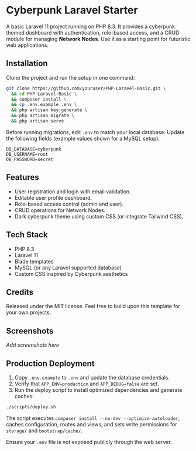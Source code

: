 # Cyberpunk Laravel Starter

A basic Laravel 11 project running on PHP 8.3. It provides a cyberpunk themed dashboard with authentication, role-based access, and a CRUD module for managing **Network Nodes**. Use it as a starting point for futuristic web applications.

## Installation

Clone the project and run the setup in one command:

```bash
git clone https://github.com/youruser/PHP-Laravel-Basic.git \
  && cd PHP-Laravel-Basic \
  && composer install \
  && cp .env.example .env \
  && php artisan key:generate \
  && php artisan migrate \
  && php artisan serve
```

Before running migrations, edit `.env` to match your local database. Update the
following fields (example values shown for a MySQL setup):

```
DB_DATABASE=cyberpunk
DB_USERNAME=root
DB_PASSWORD=secret
```

## Features

- User registration and login with email validation.
- Editable user profile dashboard.
- Role-based access control (admin and user).
- CRUD operations for Network Nodes.
- Dark cyberpunk theme using custom CSS (or integrate Tailwind CSS).

## Tech Stack

- PHP 8.3
- Laravel 11
- Blade templates
- MySQL (or any Laravel supported database)
- Custom CSS inspired by Cyberpunk aesthetics

## Credits

Released under the MIT license. Feel free to build upon this template for your own projects.

## Screenshots

_Add screenshots here_

## Production Deployment

1. Copy `.env.example` to `.env` and update the database credentials.
2. Verify that `APP_ENV=production` and `APP_DEBUG=false` are set.
3. Run the deploy script to install optimized dependencies and generate caches:

```bash
./scripts/deploy.sh
```

The script executes `composer install --no-dev --optimize-autoloader`, caches
configuration, routes and views, and sets write permissions for
`storage/` and `bootstrap/cache/`.

Ensure your `.env` file is not exposed publicly through the web server.

